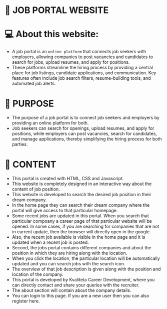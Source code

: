 # 💼 JOB PORTAL WEBSITE

# 💻 About this website:

* A job portal is an `online platform` that connects job seekers with employers, allowing companies to post vacancies and candidates to search for jobs, upload resumes, and apply for positions.
* These platforms streamline the hiring process by providing a central place for job listings, candidate applications, and communication. Key features often include job search filters, resume-building tools, and automated job alerts.

# 🎯 PURPOSE

* The purpose of a job portal is to connect job seekers and employers by providing an online platform for both.
* Job seekers can search for openings, upload resumes, and apply for positions, while employers can post vacancies, search for candidates, and manage applications, thereby simplifying the hiring process for both parties.

# 📜 CONTENT

* This portal is created with HTML, CSS and Javascript.
* This website is completely designed in an interactive way about the content of job position.
* This website is developed to search the desired job position in their dream company.
* In the home page they can search their dream company where the portal will give access to that particular homepage.
* Some recent jobs are updated in this portal. When you search that particular compoany a career page of that particular website will be opened. In some cases, if you are searching for companies that are not in current update, then the browser will directly open in the google.
* Also, the recent job available is visible in the home page and it is updated when a recent job is posted.
* Second, the jobs portal contains different companies and about the position in which they are hiring along with the location.
* When you click the location, the particular location will be automatically updated and you can search jobs with the search icon.
* The overview of that job description is given along with the position and location of the company.
* This portal is developed by Kvaliteta Career Development, where you can directly contact and share your queries with the recruiter.
* The about section will contain about the company details.
* You can login to this page. If you are a new user then you can also register here.
